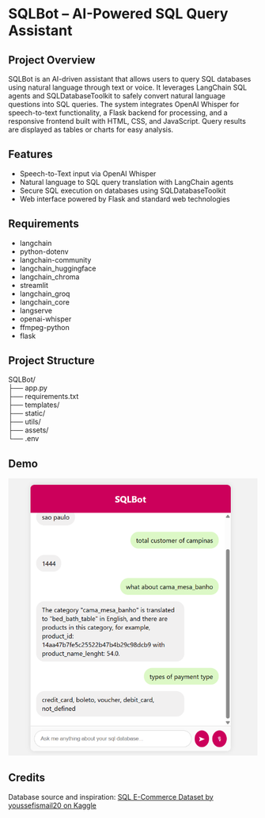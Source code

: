 # SQLBot – AI-Powered SQL Query Assistant

## Project Overview
SQLBot is an AI-driven assistant that allows users to query SQL databases using natural language through text or voice. It leverages LangChain SQL agents and SQLDatabaseToolkit to safely convert natural language questions into SQL queries. The system integrates OpenAI Whisper for speech-to-text functionality, a Flask backend for processing, and a responsive frontend built with HTML, CSS, and JavaScript. Query results are displayed as tables or charts for easy analysis.

## Features
- Speech-to-Text input via OpenAI Whisper  
- Natural language to SQL query translation with LangChain agents  
- Secure SQL execution on databases using SQLDatabaseToolkit    
- Web interface powered by Flask and standard web technologies  

## Requirements
- langchain  
- python-dotenv  
- langchain-community  
- langchain_huggingface  
- langchain_chroma  
- streamlit  
- langchain_groq  
- langchain_core  
- langserve  
- openai-whisper  
- ffmpeg-python  
- flask  

## Project Structure
SQLBot/  
├── app.py  
├── requirements.txt  
├── templates/  
├── static/  
├── utils/  
├── assets/  
└── .env  
## Demo
![Demo](https://github.com/fadhilHussain11/Sql_bot/blob/main/sqlbot.png?raw=true)
## Credits
Database source and inspiration: [SQL E-Commerce Dataset by youssefismail20 on Kaggle](https://www.kaggle.com/code/youssefismail20/sql-e-commerce/notebook)


